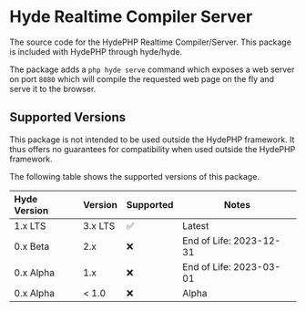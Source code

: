 # Hyde Realtime Compiler Server

The source code for the HydePHP Realtime Compiler/Server. This package is included with HydePHP through hyde/hyde.

The package adds a `php hyde serve` command which exposes a web server on port `8080` which will compile the requested web page on the fly and serve it to the browser.


## Supported Versions

This package is not intended to be used outside the HydePHP framework.
It thus offers no guarantees for compatibility when used outside the HydePHP framework.

The following table shows the supported versions of this package.

| Hyde Version | Version | Supported          | Notes                   |
|:-------------|---------|--------------------|-------------------------|
| 1.x LTS      | 3.x LTS | :white_check_mark: | Latest                  |
| 0.x Beta     | 2.x     | :x:                | End of Life: 2023-12-31 |
| 0.x Alpha    | 1.x     | :x:                | End of Life: 2023-03-01 |
| 0.x Alpha    | < 1.0   | :x:                | Alpha                   |
